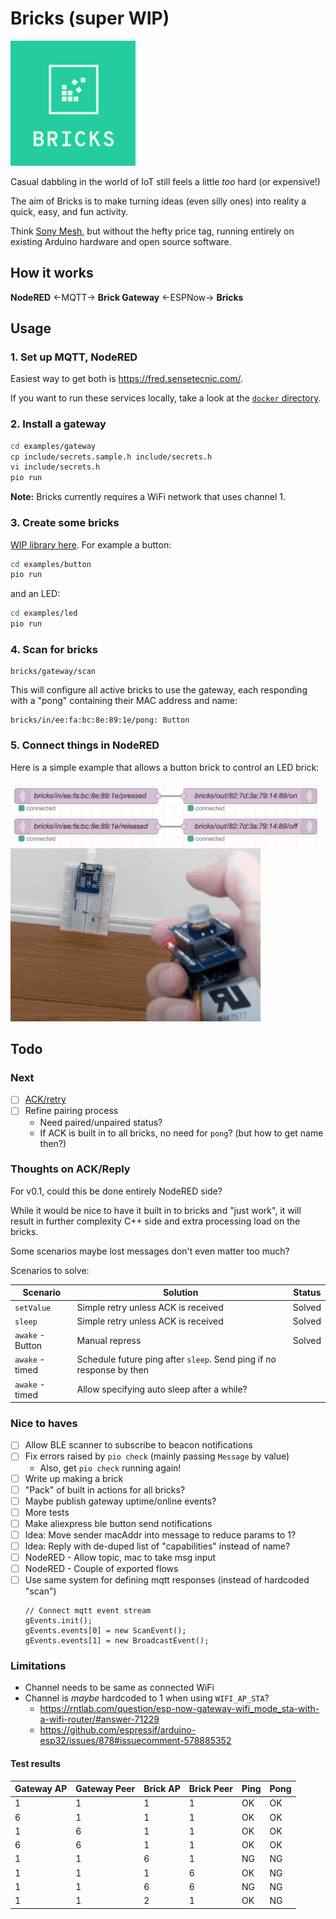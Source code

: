 # Bricks (super WIP)
<img src=logo.png width=200>

Casual dabbling in the world of IoT still feels a little _too_ hard (or expensive!)

The aim of Bricks is to make turning ideas (even silly ones) into
reality a quick, easy, and fun activity.

Think [Sony Mesh](https://meshprj.com/), but without the hefty price tag,
running entirely on existing Arduino hardware and open source software.

## How it works

**NodeRED** ←MQTT→ **Brick Gateway** ←ESPNow→ **Bricks**

## Usage

### 1. Set up MQTT, NodeRED

Easiest way to get both is https://fred.sensetecnic.com/.

If you want to run these services locally, take a look at the [`docker` directory](/docker).

### 2. Install a gateway

```bash
cd examples/gateway
cp include/secrets.sample.h include/secrets.h
vi include/secrets.h
pio run
```

**Note:** Bricks currently requires a WiFi network that uses channel 1.

### 3. Create some bricks

[WIP library here](/examples).
For example a button:

```bash
cd examples/button
pio run
```

and an LED:

```bash
cd examples/led
pio run
```

### 4. Scan for bricks

```mqtt
bricks/gateway/scan
```

This will configure all active bricks to use the gateway,
each responding with a "pong" containing their MAC address and name:

```mqtt
bricks/in/ee:fa:bc:8e:89:1e/pong: Button
```

### 5. Connect things in NodeRED

Here is a simple example that allows a button brick to control an LED
brick:

<img src=example.png width=500>
<img src=example.gif width=400>

## Todo

### Next
- [ ] [ACK/retry](https://docs.espressif.com/projects/esp-idf/en/latest/esp32/api-reference/network/esp_now.html#send-esp-now-data)
- [ ] Refine pairing process
  - Need paired/unpaired status?
  - If ACK is built in to all bricks, no need for `pong`? (but how to get name then?)

### Thoughts on ACK/Reply

For v0.1, could this be done entirely NodeRED side?

While it would be nice to have it built in to bricks and "just work",
it will result in further complexity C++ side and extra processing load
on the bricks.

Some scenarios maybe lost messages don't even matter too much?

Scenarios to solve:

| Scenario         | Solution                                                             | Status |
|------------------|----------------------------------------------------------------------|--------|
| `setValue`       | Simple retry unless ACK is received                                  | Solved |
| `sleep`          | Simple retry unless ACK is received                                  | Solved |
| `awake` - Button | Manual repress                                                       | Solved |
| `awake` - timed  | Schedule future ping after `sleep`. Send ping if no response by then |        |
| `awake` - timed  | Allow specifying auto sleep after a while?                           |        |

### Nice to haves
- [ ] Allow BLE scanner to subscribe to beacon notifications
- [ ] Fix errors raised by `pio check` (mainly passing `Message` by value)
  - Also, get `pio check` running again!
- [ ] Write up making a brick
- [ ] "Pack" of built in actions for all bricks?
- [ ] Maybe publish gateway uptime/online events?
- [ ] More tests
- [ ] Make aliexpress ble button send notifications
- [ ] Idea: Move sender macAddr into message to reduce params to 1?
- [ ] Idea: Reply with de-duped list of "capabilities" instead of name?
- [ ] NodeRED - Allow topic, mac to take msg input
- [ ] NodeRED - Couple of exported flows
- [ ] Use same system for defining mqtt responses (instead of hardcoded "scan")
  ```
  // Connect mqtt event stream
  gEvents.init();
  gEvents.events[0] = new ScanEvent();
  gEvents.events[1] = new BroadcastEvent();
  ```

### Limitations
- Channel needs to be same as connected WiFi
- Channel is _maybe_ hardcoded to 1 when using `WIFI_AP_STA`?
  - https://rntlab.com/question/esp-now-gateway-wifi_mode_sta-with-a-wifi-router/#answer-71229
  - https://github.com/espressif/arduino-esp32/issues/878#issuecomment-578885352

#### Test results

| Gateway AP | Gateway Peer | Brick AP | Brick Peer | Ping | Pong |
|------------|--------------|----------|------------|------|------|
| 1          | 1            | 1        | 1          | OK   | OK   |
| 6          | 1            | 1        | 1          | OK   | OK   |
| 1          | 6            | 1        | 1          | OK   | OK   |
| 6          | 6            | 1        | 1          | OK   | OK   |
| 1          | 1            | 6        | 1          | NG   | NG   |
| 1          | 1            | 1        | 6          | OK   | NG   |
| 1          | 1            | 6        | 6          | NG   | NG   |
| 1          | 1            | 2        | 1          | OK   | NG   |
